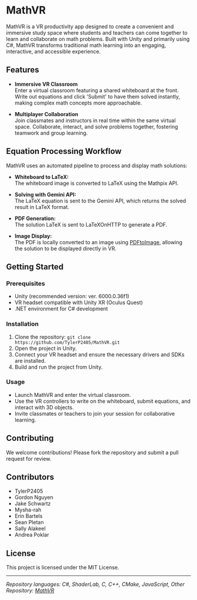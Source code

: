 # MathVR

MathVR is a VR productivity app designed to create a convenient and immersive study space where students and teachers can come together to learn and collaborate on math problems. Built with Unity and primarily using C#, MathVR transforms traditional math learning into an engaging, interactive, and accessible experience. 

## Features

- **Immersive VR Classroom**  
  Enter a virtual classroom featuring a shared whiteboard at the front. Write out equations and click 'Submit' to have them solved instantly, making complex math concepts more approachable.

- **Multiplayer Collaboration**  
  Join classmates and instructors in real time within the same virtual space. Collaborate, interact, and solve problems together, fostering teamwork and group learning.

## Equation Processing Workflow

MathVR uses an automated pipeline to process and display math solutions:

- **Whiteboard to LaTeX:**  
  The whiteboard image is converted to LaTeX using the Mathpix API.

- **Solving with Gemini API:**  
  The LaTeX equation is sent to the Gemini API, which returns the solved result in LaTeX format.

- **PDF Generation:**  
  The solution LaTeX is sent to LaTeXOnHTTP to generate a PDF.

- **Image Display:**  
  The PDF is locally converted to an image using [PDFtoImage](https://github.com/sungaila/PDFtoImage/tree/master), allowing the solution to be displayed directly in VR.

## Getting Started

### Prerequisites

- Unity (recommended version: ver. 6000.0.36f1)
- VR headset compatible with Unity XR (Oculus Quest)
- .NET environment for C# development

### Installation

1. Clone the repository:
`git clone https://github.com/TylerP2405/MathVR.git`
2. Open the project in Unity.
3. Connect your VR headset and ensure the necessary drivers and SDKs are installed.
4. Build and run the project from Unity.

### Usage

- Launch MathVR and enter the virtual classroom.
- Use the VR controllers to write on the whiteboard, submit equations, and interact with 3D objects.
- Invite classmates or teachers to join your session for collaborative learning.

## Contributing

We welcome contributions! Please fork the repository and submit a pull request for review.

## Contributors

- TylerP2405
- Gordon Nguyen
- Jake Schwartz
- Mysha-rah
- Erin Bartels
- Sean Pletan
- Sally Alakeel
- Andrea Poklar

## License

This project is licensed under the MIT License.

---

*Repository languages: C#, ShaderLab, C, C++, CMake, JavaScript, Other*  
*Repository: [MathVR](https://github.com/TylerP2405/MathVR)*

